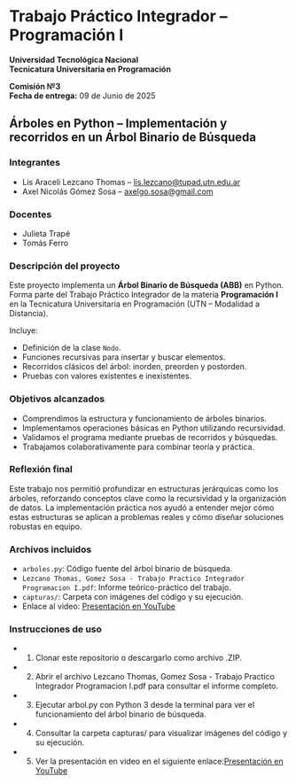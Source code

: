 # Trabajo Práctico Integrador – Programación I  
**Universidad Tecnológica Nacional**  
**Tecnicatura Universitaria en Programación**  

**Comisión №3**  
**Fecha de entrega:** 09 de Junio de 2025

## Árboles en Python – Implementación y recorridos en un Árbol Binario de Búsqueda

###  Integrantes 

- Lis Araceli Lezcano Thomas – lis.lezcano@tupad.utn.edu.ar  
- Axel Nicolás Gómez Sosa – axelgo.sosa@gmail.com

### Docentes
- Julieta Trapé  
- Tomás Ferro

### Descripción del proyecto
Este proyecto implementa un **Árbol Binario de Búsqueda (ABB)** en Python. Forma parte del Trabajo Práctico Integrador de la materia **Programación I** en la Tecnicatura Universitaria en Programación (UTN – Modalidad a Distancia).

Incluye:
- Definición de la clase `Nodo`.
- Funciones recursivas para insertar y buscar elementos.
- Recorridos clásicos del árbol: inorden, preorden y postorden.
- Pruebas con valores existentes e inexistentes.

### Objetivos alcanzados
- Comprendimos la estructura y funcionamiento de árboles binarios.
- Implementamos operaciones básicas en Python utilizando recursividad.
- Validamos el programa mediante pruebas de recorridos y búsquedas.
- Trabajamos colaborativamente para combinar teoría y práctica.

### Reflexión final
Este trabajo nos permitió profundizar en estructuras jerárquicas como los árboles, reforzando conceptos clave como la recursividad y la organización de datos. La implementación práctica nos ayudó a entender mejor cómo estas estructuras se aplican a problemas reales y cómo diseñar soluciones robustas en equipo.

### Archivos incluidos
- `arboles.py`: Código fuente del árbol binario de búsqueda.
- `Lezcano Thomas, Gomez Sosa - Trabajo Practico Integrador Programacion I.pdf`: Informe teórico-práctico del trabajo.
- `capturas/`: Carpeta con imágenes del código y su ejecución.
- Enlace al video: [Presentación en YouTube](https://www.youtube.com/watch?v=1pvRhuns8iI&t=32s)

### Instrucciones de uso 
- 1) Clonar este repositorio o descargarlo como archivo .ZIP.
- 2) Abrir el archivo Lezcano Thomas, Gomez Sosa - Trabajo Practico Integrador Programacion I.pdf para consultar el informe completo.
- 3) Ejecutar arbol.py con Python 3 desde la terminal para ver el funcionamiento del árbol binario de búsqueda.
- 4) Consultar la carpeta capturas/ para visualizar imágenes del código y su ejecución.
- 5) Ver la presentación en video en el siguiente enlace:[Presentación en YouTube](https://www.youtube.com/watch?v=1pvRhuns8iI&t=32s)
